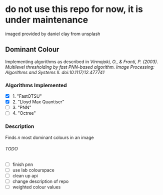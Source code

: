 # do not use this repo for now, it is under maintenance

imaged provided by daniel clay from unsplash

## Dominant Colour
Implementing algorithms as described in *Virmajoki, O., & Franti, P. (2003). Multilevel thresholding by fast PNN-based algorithm. Image Processing: Algorithms and Systems II. doi:10.1117/12.477741*

### Algorithms Implemented
- [x] 1\. "FastOTSU"
- [x] 2\. "Lloyd Max Quantiser"
- [ ] 3\. "PNN"
- [ ] 4\. "Octree"

### Description
Finds *n* most dominant colours in an image

###### TODO
- [ ] finish pnn
- [ ] use lab colourspace
- [ ] clean up api
- [ ] change description of repo
- [ ] weighted colour values 